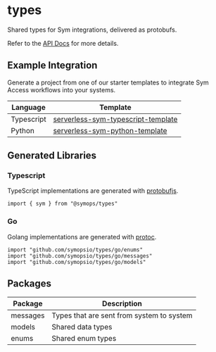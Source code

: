 # types

Shared types for Sym integrations, delivered as protobufs.

Refer to the [API Docs](docs/index.md) for more details.

## Example Integration

Generate a project from one of our starter templates to integrate Sym Access workflows into your systems.

| Language | Template |
| -------- | -------- |
| Typescript | [serverless-sym-typescript-template](https://github.com/symopsio/serverless-sym-typescript-template/generate) |
| Python | [serverless-sym-python-template](https://github.com/symopsio/serverless-sym-python-template/generate) |

## Generated Libraries

### Typescript

TypeScript implementations are generated with [protobufjs](https://github.com/protobufjs/protobuf.js).

`import { sym } from "@symops/types"`

### Go

Golang implementations are generated with [protoc](https://developers.google.com/protocol-buffers/docs/reference/go-generated).

```
import "github.com/symopsio/types/go/enums"
import "github.com/symopsio/types/go/messages"
import "github.com/symopsio/types/go/models"
```

## Packages

| Package | Description |
| ------- | ----------- |
| messages | Types that are sent from system to system |
| models | Shared data types |
| enums | Shared enum types |


